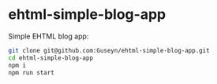 # ehtml-simple-blog-app
Simple EHTML blog app:

```bash
git clone git@github.com:Guseyn/ehtml-simple-blog-app.git
cd ehtml-simple-blog-app
npm i
npm run start
```
